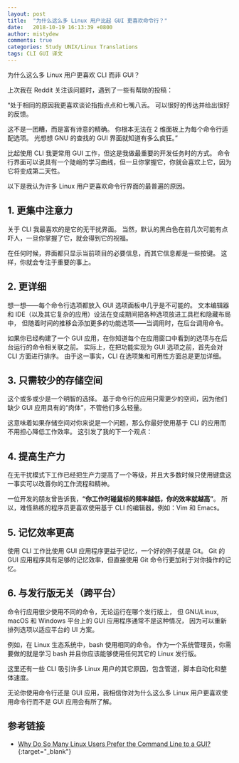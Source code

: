 ```yaml
---
layout: post
title:  "为什么这么多 Linux 用户比起 GUI 更喜欢命令行？"
date:   2018-10-19 16:13:39 +0800
author: mistydew
comments: true
categories: Study UNIX/Linux Translations
tags: CLI GUI 译文
---
```

为什么这么多 Linux 用户更喜欢 CLI 而非 GUI？

上次我在 Reddit 关注该问题时，遇到了一些有帮助的投稿：

“处于相同的原因我更喜欢谈论指指点点和七嘴八舌。
可以很好的传达并给出很好的反馈。

这不是一团糟，而是富有诗意的精确。
你根本无法在 2 维面板上为每个命令行适配选项。
光想想 GNU 的查找的 GUI 界面就知道有多么疯狂。”

比起使用 CLI 我更常用 GUI 工作，但这是我做最重要的开发任务时的方式。
命令行界面可以说具有一个陡峭的学习曲线，但一旦你掌握它，你就会喜欢上它，因为它将变成第二天性。

以下是我认为许多 Linux 用户更喜欢命令行界面的最普遍的原因。

## 1. 更集中注意力

关于 CLI 我最喜欢的是它的无干扰界面。
当然，默认的黑白色在前几次可能有点吓人，一旦你掌握了它，就会得到它的祝福。

在任何时候，界面都只显示当前项目的必要信息，而其它信息都是一些按键。
这样，你就会专注于重要的事上。

## 2. 更详细

想一想——每个命令行选项都放入 GUI 选项面板中几乎是不可能的。
文本编辑器和 IDE（以及其它复杂的应用）设法在变成期间把各种选项放进工具栏和隐藏布局中，
但随着时间的推移会添加更多的功能选项——当调用时，在后台调用命令。

如果你已经构建了一个 GUI 应用，在你知道每个在应用窗口中看到的选项与在后台运行的命令相关联之前。
实际上，在把功能实现为 GUI 选项之前，首先会对 CLI 方面进行排序。
由于这一事实，CLI 在选项集和可用性方面总是更加详细。

## 3. 只需较少的存储空间

这个或多或少是一个明智的选择。
基于命令行的应用只需更少的空间，因为他们缺少 GUI 应用具有的“肉体”，不管他们多么轻量。

这意味着如果存储空间对你来说是一个问题，那么你最好使用基于 CLI 的应用而不用担心降低工作效率。
这引发了我的下一个观点：

## 4. 提高生产力

在无干扰模式下工作已经把生产力提高了一个等级，并且大多数时候只使用键盘这一事实可以改善你的工作流程和精神。

一位开发的朋友曾告诉我，**“你工作时碰鼠标的频率越低，你的效率就越高”**。
所以，难怪熟练的程序员更喜欢使用基于 CLI 的编辑器，例如：Vim 和 Emacs。

## 5. 记忆效率更高

使用 CLI 工作比使用 GUI 应用程序更益于记忆，一个好的例子就是 Git。
Git 的 GUI 应用程序具有足够的记忆效率，但直接使用 Git 命令行更加利于对你操作的记忆。

## 6. 与发行版无关（跨平台）

命令行应用很少使用不同的命令，无论运行在哪个发行版上，
但 GNU/Linux, macOS 和 Windows 平台上的 GUI 应用程序通常不是这种情况，
因为可以重新排列选项以适应平台的 UI 方案。

例如，在 Linux 生态系统中，bash 使用相同的命令。
作为一个系统管理员，你需要做的就是学习 bash 并且你应该能够使用任何其它的 Linux 发行版。

这里还有一些 CLI 吸引许多 Linux 用户的其它原因，包含管道，脚本自动化和整体速度。

无论你使用命令行还是 GUI 应用，我相信你对为什么这么多 Linux 用户更喜欢使用命令行而不是 GUI 应用会有所了解。

## 参考链接

* [Why Do So Many Linux Users Prefer the Command Line to a GUI?](https://www.fossmint.com/why-linux-users-prefer-the-commandline-to-a-gui){:target="_blank"}
